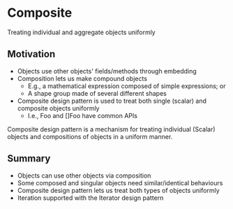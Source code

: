 # Composite

Treating individual and aggregate objects uniformly

## Motivation

- Objects use other objects' fields/methods through embedding
- Composition lets us make compound objects
    - E.g., a mathematical expression composed of simple expressions; or
    - A shape group made of several different shapes
- Composite design pattern is used to treat both single (scalar) and composite objects uniformly
    - I.e., Foo and []Foo have common APIs

Composite design pattern is a mechanism for treating individual (Scalar) objects and compositions of objects in a uniform manner.

## Summary

- Objects can use other objects via composition
- Some composed and singular objects need similar/identical behaviours
- Composite design pattern lets us treat both types of objects uniformly
- Iteration supported with the Iterator design pattern